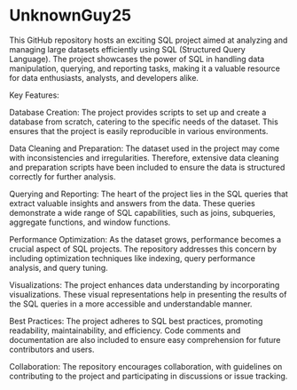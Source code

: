 # UnknownGuy25
This GitHub repository hosts an exciting SQL project aimed at analyzing and managing large datasets efficiently using SQL (Structured Query Language). The project showcases the power of SQL in handling data manipulation, querying, and reporting tasks, making it a valuable resource for data enthusiasts, analysts, and developers alike.

Key Features:

Database Creation:
The project provides scripts to set up and create a database from scratch, catering to the specific needs of the dataset. This ensures that the project is easily reproducible in various environments.

Data Cleaning and Preparation:
The dataset used in the project may come with inconsistencies and irregularities. Therefore, extensive data cleaning and preparation scripts have been included to ensure the data is structured correctly for further analysis.

Querying and Reporting:
The heart of the project lies in the SQL queries that extract valuable insights and answers from the data. These queries demonstrate a wide range of SQL capabilities, such as joins, subqueries, aggregate functions, and window functions.

Performance Optimization:
As the dataset grows, performance becomes a crucial aspect of SQL projects. The repository addresses this concern by including optimization techniques like indexing, query performance analysis, and query tuning.

Visualizations:
The project enhances data understanding by incorporating visualizations. These visual representations help in presenting the results of the SQL queries in a more accessible and understandable manner.

Best Practices:
The project adheres to SQL best practices, promoting readability, maintainability, and efficiency. Code comments and documentation are also included to ensure easy comprehension for future contributors and users.

Collaboration: 
The repository encourages collaboration, with guidelines on contributing to the project and participating in discussions or issue tracking.
